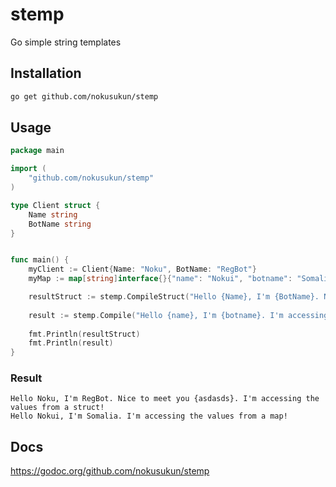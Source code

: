 # stemp
Go simple string templates

## Installation
```bash
go get github.com/nokusukun/stemp
```

## Usage
```go
package main

import (
	"github.com/nokusukun/stemp"
)

type Client struct {
	Name string
	BotName string
}


func main() {
    myClient := Client{Name: "Noku", BotName: "RegBot"}
    myMap := map[string]interface{}{"name": "Nokui", "botname": "Somalia"}

    resultStruct := stemp.CompileStruct("Hello {Name}, I'm {BotName}. Nice to meet you {asdasds}. I'm accessing the values from a struct!", myClient)
    
    result := stemp.Compile("Hello {name}, I'm {botname}. I'm accessing the values from a map!", myMap)
    
    fmt.Println(resultStruct)
    fmt.Println(result)
}
```

### Result
```
Hello Noku, I'm RegBot. Nice to meet you {asdasds}. I'm accessing the values from a struct!
Hello Nokui, I'm Somalia. I'm accessing the values from a map!
```

## Docs
https://godoc.org/github.com/nokusukun/stemp

